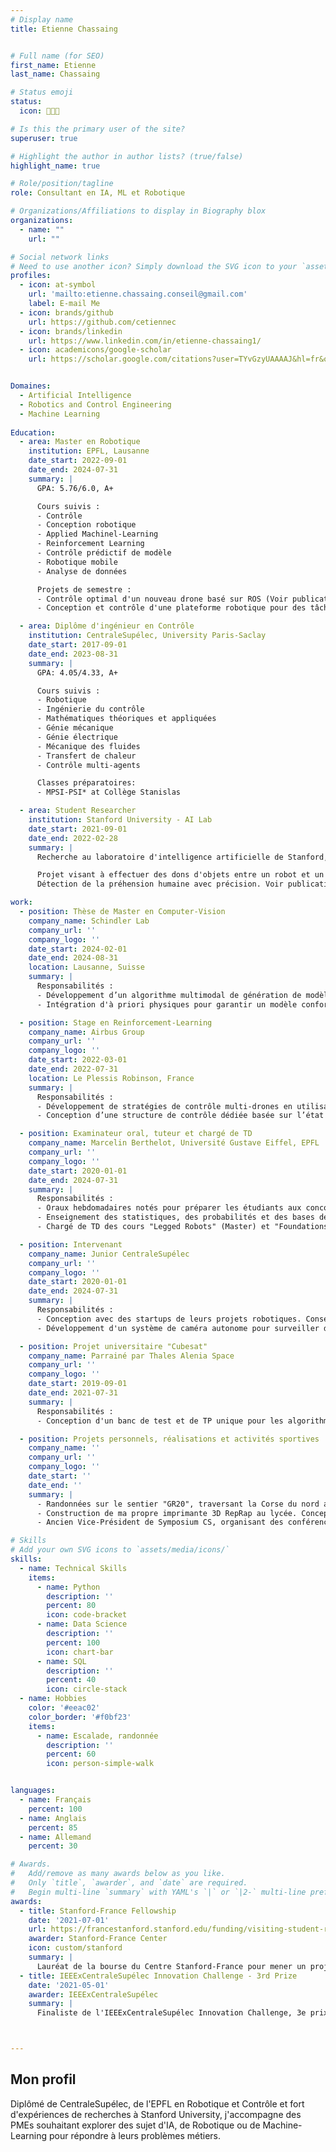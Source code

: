 ```yaml
---
# Display name
title: Etienne Chassaing


# Full name (for SEO)
first_name: Etienne
last_name: Chassaing

# Status emoji
status:
  icon: 👨🏻‍💻

# Is this the primary user of the site?
superuser: true

# Highlight the author in author lists? (true/false)
highlight_name: true

# Role/position/tagline
role: Consultant en IA, ML et Robotique

# Organizations/Affiliations to display in Biography blox
organizations:
  - name: ""
    url: ""

# Social network links
# Need to use another icon? Simply download the SVG icon to your `assets/media/icons/` folder.
profiles:
  - icon: at-symbol
    url: 'mailto:etienne.chassaing.conseil@gmail.com'
    label: E-mail Me
  - icon: brands/github
    url: https://github.com/cetiennec
  - icon: brands/linkedin
    url: https://www.linkedin.com/in/etienne-chassaing1/
  - icon: academicons/google-scholar
    url: https://scholar.google.com/citations?user=TYvGzyUAAAAJ&hl=fr&oi=ao


Domaines:
  - Artificial Intelligence
  - Robotics and Control Engineering
  - Machine Learning
  
Education:
  - area: Master en Robotique
    institution: EPFL, Lausanne
    date_start: 2022-09-01
    date_end: 2024-07-31
    summary: |
      GPA: 5.76/6.0, A+

      Cours suivis :
      - Contrôle
      - Conception robotique
      - Applied Machinel-Learning
      - Reinforcement Learning
      - Contrôle prédictif de modèle
      - Robotique mobile
      - Analyse de données

      Projets de semestre :
      - Contrôle optimal d'un nouveau drone basé sur ROS (Voir publication ci-dessous)
      - Conception et contrôle d'une plateforme robotique pour des tâches de biologie en laboratoire

  - area: Diplôme d'ingénieur en Contrôle
    institution: CentraleSupélec, University Paris-Saclay
    date_start: 2017-09-01
    date_end: 2023-08-31
    summary: |
      GPA: 4.05/4.33, A+

      Cours suivis :
      - Robotique
      - Ingénierie du contrôle
      - Mathématiques théoriques et appliquées
      - Génie mécanique
      - Génie électrique
      - Mécanique des fluides
      - Transfert de chaleur
      - Contrôle multi-agents

      Classes préparatoires:
      - MPSI-PSI* at Collège Stanislas

  - area: Student Researcher
    institution: Stanford University - AI Lab
    date_start: 2021-09-01
    date_end: 2022-02-28
    summary: |
      Recherche au laboratoire d'intelligence artificielle de Stanford, sous la direction du professeur J. Kenneth Salisbury.

      Projet visant à effectuer des dons d'objets entre un robot et un humain.
      Détection de la préhension humaine avec précision. Voir publication ci-dessous.

work:
  - position: Thèse de Master en Computer-Vision
    company_name: Schindler Lab
    company_url: ''
    company_logo: ''
    date_start: 2024-02-01
    date_end: 2024-08-31
    location: Lausanne, Suisse
    summary: |
      Responsabilités :
      - Développement d’un algorithme multimodal de génération de modèles thermiques de bâtiments. Ce modèle permet de prévoir le besoin futur de rénovation thermique d'un bâtiment.
      - Intégration d'à priori physiques pour garantir un modèle conforme aux lois de transfert de chaleur.

  - position: Stage en Reinforcement-Learning
    company_name: Airbus Group
    company_url: ''
    company_logo: ''
    date_start: 2022-03-01
    date_end: 2022-07-31
    location: Le Plessis Robinson, France
    summary: |
      Responsabilités :
      - Développement de stratégies de contrôle multi-drones en utilisant le Deep Reinforcement Learning (DRL).
      - Conception d’une structure de contrôle dédiée basée sur l’état de l’art existant.

  - position: Examinateur oral, tuteur et chargé de TD
    company_name: Marcelin Berthelot, Université Gustave Eiffel, EPFL
    company_url: ''
    company_logo: ''
    date_start: 2020-01-01
    date_end: 2024-07-31
    summary: |
      Responsabilités :
      - Oraux hebdomadaires notés pour préparer les étudiants aux concours d’entrée des Grandes Écoles.
      - Enseignement des statistiques, des probabilités et des bases de l'algèbre à des étudiants de licence.
      - Chargé de TD des cours "Legged Robots" (Master) et "Foundations of Artificial Intelligence" (Bachelor) à l'EPFL.

  - position: Intervenant
    company_name: Junior CentraleSupélec
    company_url: ''
    company_logo: ''
    date_start: 2020-01-01
    date_end: 2024-07-31
    summary: |
      Responsabilités :
      - Conception avec des startups de leurs projets robotiques. Conseil sur les aspects de contrôle.
      - Développement d'un système de caméra autonome pour surveiller des bactéries pour Médecins Sans Frontières.

  - position: Projet universitaire "Cubesat"
    company_name: Parrainé par Thales Alenia Space
    company_url: ''
    company_logo: ''
    date_start: 2019-09-01
    date_end: 2021-07-31
    summary: |
      Responsabilités :
      - Conception d'un banc de test et de TP unique pour les algorithmes de contrôle d'attitude. Le projet a été soutenu devant le CNES et Thales Alenia Space.

  - position: Projets personnels, réalisations et activités sportives
    company_name: ''
    company_url: ''
    company_logo: ''
    date_start: ''
    date_end: ''
    summary: |
      - Randonnées sur le sentier "GR20", traversant la Corse du nord au sud. Grimpeur en falaise et en grande voie.
      - Construction de ma propre imprimante 3D RepRap au lycée. Conception d'un robot sphérique "BB8" pour le concours des grandes écoles.
      - Ancien Vice-Président de Symposium CS, organisant des conférences sur le campus (François Hollande...).

# Skills
# Add your own SVG icons to `assets/media/icons/`
skills:
  - name: Technical Skills
    items:
      - name: Python
        description: ''
        percent: 80
        icon: code-bracket
      - name: Data Science
        description: ''
        percent: 100
        icon: chart-bar
      - name: SQL
        description: ''
        percent: 40
        icon: circle-stack
  - name: Hobbies
    color: '#eeac02'
    color_border: '#f0bf23'
    items:
      - name: Escalade, randonnée
        description: ''
        percent: 60
        icon: person-simple-walk


languages:
  - name: Français
    percent: 100
  - name: Anglais
    percent: 85
  - name: Allemand
    percent: 30

# Awards.
#   Add/remove as many awards below as you like.
#   Only `title`, `awarder`, and `date` are required.
#   Begin multi-line `summary` with YAML's `|` or `|2-` multi-line prefix and indent 2 spaces below.
awards:
  - title: Stanford-France Fellowship
    date: '2021-07-01'
    url: https://francestanford.stanford.edu/funding/visiting-student-researcher-fellowship
    awarder: Stanford-France Center
    icon: custom/stanford
    summary: |
      Lauréat de la bourse du Centre Stanford-France pour mener un projet de recherche de 6 mois à l'Université de Stanford. 
  - title: IEEExCentraleSupélec Innovation Challenge - 3rd Prize
    date: '2021-05-01'
    awarder: IEEExCentraleSupélec
    summary: |
      Finaliste de l'IEEExCentraleSupélec Innovation Challenge, 3e prix. Le projet a été associé au CS³ - Centre Spatial de CentraleSupélec pour les CubeSats.



---
```


## Mon profil

Diplômé de CentraleSupélec, de l'EPFL en Robotique et Contrôle et fort d'expériences de recherches à Stanford University, j'accompagne des PMEs souhaitant explorer des sujet d'IA, de Robotique ou de Machine-Learning pour répondre à leurs problèmes métiers. 
